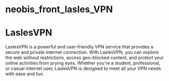 # neobis_front_lasles_VPN

<h1>LaslesVPN</h1>
<p>LaslesVPN is a powerful and user-friendly VPN service that provides a secure and private internet connection. With LaslesVPN, you can explore the web without restrictions, access geo-blocked content, and protect your online activities from prying eyes. Whether you're a student, professional, or casual internet user, LaslesVPN is designed to meet all your VPN needs with ease and fun.</p>

